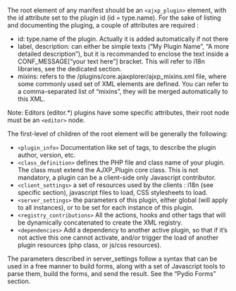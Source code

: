 The root element of any manifest should be an `<ajxp_plugin>` element, with the id attribute set to the plugin id (id = type.name). For the sake of listing and documenting the pluging, a couple of attributes are required :

+ id: type.name of the plugin. Actually it is added automatically if not there
+ label, description: can either be simple texts (“My Plugin Name”, “A more detailed description”), but it is recommanded to enclose the text inside a CONF_MESSAGE[“your text here”] bracket. This will refer to i18n libraries, see the dedicated section.
+ mixins: refers to the /plugins/core.ajaxplorer/ajxp_mixins.xml file, where some commonly used set of XML elements are defined. You can refer to a comma-separated list of “mixins”, they will be merged automatically to this XML.

Note: Editors (editor.*) plugins have some specific attributes, their root node must be an `<editor>` node.

The first-level of children of the root element will be generally the following:

+ `<plugin_info>`  Documentation like set of tags, to describe the plugin author, version, etc.
+ `<class_definition>` defines the PHP file and class name of your plugin. The class must extend the AJXP_Plugin core class. This is not mandatory, a plugin can be a client-side only Javascript contributor.
+ `<client_settings>` a set of resources used by the clients : i18n (see specific section), javascript files to load, CSS stylesheets to load.
+ `<server_settings>` the parameters of this plugin, either global (will apply to all instances), or to be set for each instance of this plugin.
+ `<registry_contributions>` All the actions, hooks and other tags that will be dynamically concatenated to create the XML registry.
+ `<dependencies>` Add a dependency to another active plugin, so that if it’s not active this one cannot activate, and/or trigger the load of another plugin resources (php class, or js/css resources).

The parameters described in server_settings follow a syntax that can be used in a free manner to build forms, along with a set of Javascript tools to parse them, build the forms, and send the result. See the “Pydio Forms” section.